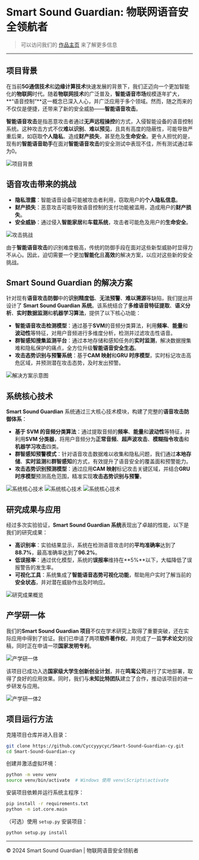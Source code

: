 # Smart Sound Guardian: 物联网语音安全领航者

> 可以访问我们的 [作品主页](https://Cyccyyycyc.github.io/SmartSoundGuardian/) 来了解更多信息

---

## 项目背景

在当前**5G通信技术**和**边缘计算技术**快速发展的背景下，我们正迈向一个更加智能化的**物联网**时代。随着**物联网技术**的广泛普及，**智能语音市场**规模逐年扩大，**“语音控制”**这一概念已深入人心，并广泛应用于多个领域。然而，随之而来的不仅仅是便捷，还带来了新的安全威胁——**智能语音攻击**。

**智能语音攻击**是指恶意攻击者通过**无声远程操控**的方式，入侵智能设备的语音控制系统。这种攻击方式不仅**难以识别**、**难以预见**，且具有高度的隐蔽性，可能导致严重后果，如窃取**个人隐私**、造成**财产损失**，甚至危及**生命安全**。更令人担忧的是，现有的**智能语音助手**在面对**智能语音攻击**的安全测试中表现不佳，所有测试通过率为0。

![项目背景](images/background.png)

## 语音攻击带来的挑战

- **隐私泄露**：智能语音设备可能被攻击者利用，窃取用户的**个人隐私信息**。
- **财产损失**：恶意攻击可能导致语音控制的支付功能被滥用，造成用户的**财产损失**。
- **安全威胁**：通过侵入**智能家居**和**车载系统**，攻击者可能危及用户的**生命安全**。

![攻击挑战](images/attack.png)

由于**智能语音攻击**的识别难度极高，传统的防御手段在面对这些新型威胁时显得力不从心。因此，迫切需要一个更加**智能化**且**高效**的解决方案，以应对这些新的安全挑战。

## Smart Sound Guardian 的解决方案

针对现有**语音攻击防御**中的**识别精度低**、**无法预警**、**难以溯源**等缺陷，我们提出并设计了 **Smart Sound Guardian 系统**。该系统结合了**多维语音特征提取**、**语义分析**、**实时数据监测**和**机器学习算法**，提供了以下核心功能：

- **智能语音攻击检测模型**：通过基于**SVM**的音频分类算法，利用**频率**、**能量**和**波动性**等特征，对用户音频进行多维度分析，检测并过滤攻击性语音。
- **群智感知搜集监测平台**：通过本地存储和感知任务的**实时监测**，解决数据搜集难和隐私保护的痛点，全方位升级**智能语音安全生态**。
- **攻击态势识别与预警系统**：基于**CAM 映射**和**GRU 时序模型**，实时标记攻击高危区域，并预测潜在攻击态势，及时发出预警。

![解决方案示意图](images/solution.png)

## 系统核心技术

**Smart Sound Guardian** 系统通过三大核心技术模块，构建了完整的**语音攻击防御体系**：

- **基于 SVM 的音频分类算法**：通过提取音频的**频率**、**能量**和**波动性**等特征，并利用**SVM 分类器**，将用户音频分为**正常音频**、**超声波攻击**、**模糊指令攻击**和**机器学习攻击**四类。
- **群智感知预警模式**：针对语音攻击数据难以收集和隐私问题，我们通过**本地存储**、**实时监测**和**群智感知**的方式，有效提升了语音安全的覆盖面和预警能力。
- **攻击态势识别预测模型**：通过应用**CAM 映射**标记攻击关键区域，并结合**GRU 时序模型**预测高危范围，精准实现**攻击态势识别与预警**。

![系统核心技术](images/technical1.png) ![系统核心技术](images/technical2.png) ![系统核心技术](images/technical3.png)

## 研究成果与应用

经过多次实验验证，**Smart Sound Guardian 系统**表现出了卓越的性能，以下是我们的研究成果：

- **高识别率**：实验结果显示，系统在检测语音攻击时的**平均准确率**达到了**88.7%**，最高准确率达到了**96.2%**。
- **低误报率**：通过优化模型，系统的**误报率**维持在**5%**以下，大幅降低了误报警告的发生率。
- **可视化工具**：系统集成了**智能语音态势可视化功能**，帮助用户实时了解当前的**安全状态**，并对潜在威胁作出及时响应。

![研究成果概览](images/result.png)

## 产学研一体

我们的**Smart Sound Guardian 项目**不仅在学术研究上取得了重要突破，还在实际应用中得到了验证。我们已申请了两项**软件著作权**，并完成了一篇**学术论文**的投稿，同时正在申请一项**国家发明专利**。

![产学研一体](images/chan.png)

该项目已成功入选**国家级大学生创新创业计划**，并在**鸣鸾公司**进行了实地部署，取得了良好的应用效果。同时，我们与**未知比特团队**建立了合作，推动该项目的进一步研发与应用。

![产学研一体2](images/chan2.png)

## 项目运行方法

克隆项目仓库并进入目录：

```bash
git clone https://github.com/Cyccyyycyc/Smart-Sound-Guardian-cy.git
cd Smart-Sound-Guardian-cy
```

创建并激活虚拟环境：

```bash
python -m venv venv
source venv/bin/activate  # Windows 使用 venv\Scripts\activate
```

安装项目依赖并运行系统主程序：

```bash
pip install -r requirements.txt
python -m iot.core.main
```

（可选）使用 `setup.py` 安装项目：

```bash
python setup.py install
```

---

&copy; 2024 Smart Sound Guardian | 物联网语音安全领航者